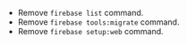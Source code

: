 * Remove `firebase list` command.
* Remove `firebase tools:migrate` command.
* Remove `firebase setup:web` command.